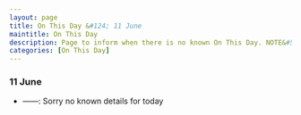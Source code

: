 ```yaml
---
layout: page
title: On This Day &#124; 11 June
maintitle: On This Day
description: Page to inform when there is no known On This Day. NOTE&#58; There may still be comments.
categories: [On This Day]
---
```


### 11 June
* ——: Sorry no known details for today

